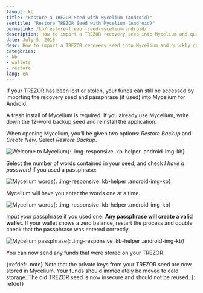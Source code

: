 ```yaml
---
layout: kb
title: "Restore a TREZOR Seed with Mycelium (Android)"
seotitle: "Restore TREZOR Seed with Mycelium (Android)"
permalink: /kb/restore-trezor-seed-mycelium-android/
description: How to import a TREZOR recovery seed into Mycelium and quickly gain access to funds if a TREZOR is lost, stolen, or damaged.
date: July 5, 2015
desc: How to import a TREZOR recovery seed into Mycelium and quickly gain access to funds if a TREZOR is lost, stolen, or damaged.
categories: 
- kb
- wallets
- restore
lang: en
---
```

If your TREZOR has been lost or stolen, your funds can still be accessed by importing the recovery seed and passphrase (if used) into Mycelium for Android.

A fresh install of Mycelium is required. If you already use Mycelium, write down the 12-word backup seed and reinstall the application.

When opening Mycelium, you’ll be given two options: *Restore Backup* and *Create New*. Select *Restore Backup*.

![Welcome to Mycelium][welcome]{: .img-responsive .kb-helper .android-img-kb}

Select the number of words contained in your seed, and check *I have a password* if you used a passphrase:

![Mycelium words][numwords]{: .img-responsive .kb-helper .android-img-kb}

Mycelium will have you enter the words one at a time.

![Mycelium words][wordlist]{: .img-responsive .kb-helper .android-img-kb}

Input your passphrase if you used one. **Any passphrase will create a valid wallet**. If your wallet shows a zero balance, restart the process and double check that the passphrase was entered correctly.

![Mycelium passphrase][pphrase]{: .img-responsive .kb-helper .android-img-kb}

You can now send any funds that were stored on your TREZOR.

{:refdef: .note}
Note that the private keys from your TREZOR seed are now stored in Mycelium. Your funds should immediately be moved to cold storage. The old TREZOR seed is now insecure and should not be reused.
{: refdef}

[welcome]: /img/kb/welcomemycelium.png
[numwords]: /img/kb/numberwords.png
[wordlist]: /img/kb/wordlist.png
[pphrase]: /img/kb/passphrase-mycelium.png